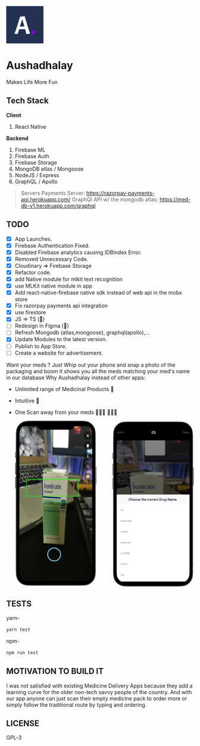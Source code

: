 <img style="width: 100px;" alt="jless mascot" src="/assets/icon.png">

# Aushadhalay


Makes Life More Fun

## Tech Stack

**Client**

1. React Native

**Backend**

1. Firebase ML
2. Firebase Auth
3. Firebase Storage
4. MongoDB atlas / Mongoose
5. NodeJS / Express
6. GraphQL / Apollo 

> Servers
> Payments Server: <https://razorpay-payments-api.herokuapp.com/>
> GraphQl API w/ the mongodb atlas: <https://med-db-v1.herokuapp.com/graphql>

## TODO

- [x] App Launches.
- [x] Firebase Authentication Fixed.
- [x] Disabled Firebase analytics causing IDBIndex Error.
- [x] Removed Unnecessary Code.
- [x] Cloudinary => Firebase Storage
- [x] Refactor code.
- [x] add Native module for mlkit text recognition
- [x] use MLKit native module in app
- [x] Add react-native-firebase native sdk instead of web api in the mobx store
- [x] Fix razorpay payments api integration
- [x] use firestore
- [x] JS => TS (🔁)
- [ ] Redesign in Figma (🔁)
- [ ] Refresh Mongodb (atlas,mongoose), graphql(apollo),...
- [x] Update Modules to the latest version.
- [ ] Publish to App Store.
- [ ] Create a website for advertisement.

Want your meds ? Just Whip out your phone and snap a photo of the packaging and boom it shows you all the meds matching your med's name in our database
Why Aushadhalay instead of other apps:

- Unlimited range of Medicinal Products 💊
- Intuitive 🐝
- One Scan away from your meds 🕵🏼‍♀️ 🕵🏼‍♂️

   ![Scanned](/mockups/mockups.png?raw=true)

## TESTS

yarn-

```bash
yarn test
```

npm-

```bash
npm run test
```

## MOTIVATION TO BUILD IT

I was not satisfied with existing Medicine Delivery Apps because they add a learning curve for the older non-tech savvy people of the country.
And with our app anyone can just scan their empty medicine pack to order more or simply follow the traditional route by typing and ordering.

## LICENSE

GPL-3
